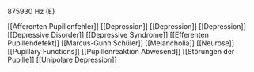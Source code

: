 875930 Hz (E)

[[Afferenten Pupillenfehler]]
[[Depression]]
[[Depression]]
[[Depression]]
[[Depressive Disorder]]
[[Depressive Syndrome]]
[[Efferenten Pupillendefekt]]
[[Marcus-Gunn Schüler]]
[[Melancholia]]
[[Neurose]]
[[Pupillary Functions]]
[[Pupillenreaktion Abwesend]]
[[Störungen der Pupille]]
[[Unipolare Depression]]